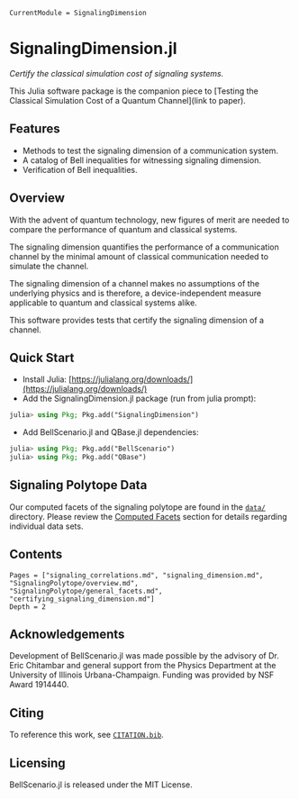 ```@meta
CurrentModule = SignalingDimension
```

# SignalingDimension.jl

*Certify the classical simulation cost of signaling systems.*

This Julia software package is the companion piece to [Testing the Classical Simulation Cost of a Quantum Channel](link to paper).

## Features
* Methods to test the signaling dimension of a communication system.
* A catalog of Bell inequalities for witnessing signaling dimension.
* Verification of Bell inequalities.

## Overview

With the advent of quantum technology, new figures of merit are needed
to compare the performance of quantum and classical systems.

The signaling dimension quantifies the performance of a communication channel by the
minimal amount of classical communication needed to simulate the channel.

The signaling dimension of a channel makes no assumptions of the underlying physics
and is therefore, a device-independent measure applicable to quantum and classical
systems alike.

This software provides tests that certify the signaling dimension of a channel.

## Quick Start

* Install Julia: [https://julialang.org/downloads/](https://julialang.org/downloads/)
* Add the SignalingDimension.jl package (run from julia prompt):

```julia
julia> using Pkg; Pkg.add("SignalingDimension")
```

* Add BellScenario.jl and QBase.jl dependencies:

```julia
julia> using Pkg; Pkg.add("BellScenario")
julia> using Pkg; Pkg.add("QBase")
```

## Signaling Polytope Data

Our computed facets of the signaling polytope are found in the [`data/`](https://github.com/ChitambarLab/SignalingDimension.jl/tree/master/data)
directory. Please review the [Computed Facets](@ref) section for details regarding
individual data sets.


## Contents

```@contents
Pages = ["signaling_correlations.md", "signaling_dimension.md", "SignalingPolytope/overview.md", "SignalingPolytope/general_facets.md", "certifying_signaling_dimension.md"]
Depth = 2
```

## Acknowledgements

Development of BellScenario.jl was made possible by the advisory of Dr. Eric Chitambar and general support from the Physics Department at the University of Illinois Urbana-Champaign. Funding was provided by NSF Award 1914440.

## Citing

To reference this work, see [`CITATION.bib`](https://github.com/ChitambarLab/SignalingDimension.jl/blob/master/CITATION.bib).

## Licensing

BellScenario.jl is released under the MIT License.
